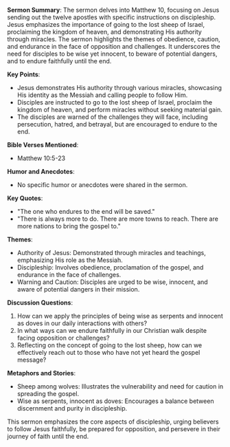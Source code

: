 **Sermon Summary**:
The sermon delves into Matthew 10, focusing on Jesus sending out the twelve apostles with specific instructions on discipleship. Jesus emphasizes the importance of going to the lost sheep of Israel, proclaiming the kingdom of heaven, and demonstrating His authority through miracles. The sermon highlights the themes of obedience, caution, and endurance in the face of opposition and challenges. It underscores the need for disciples to be wise yet innocent, to beware of potential dangers, and to endure faithfully until the end.

**Key Points**:
- Jesus demonstrates His authority through various miracles, showcasing His identity as the Messiah and calling people to follow Him.
- Disciples are instructed to go to the lost sheep of Israel, proclaim the kingdom of heaven, and perform miracles without seeking material gain.
- The disciples are warned of the challenges they will face, including persecution, hatred, and betrayal, but are encouraged to endure to the end.

**Bible Verses Mentioned**:
- Matthew 10:5-23

**Humor and Anecdotes**:
- No specific humor or anecdotes were shared in the sermon.

**Key Quotes**:
- "The one who endures to the end will be saved."
- "There is always more to do. There are more towns to reach. There are more nations to bring the gospel to."

**Themes**:
- Authority of Jesus: Demonstrated through miracles and teachings, emphasizing His role as the Messiah.
- Discipleship: Involves obedience, proclamation of the gospel, and endurance in the face of challenges.
- Warning and Caution: Disciples are urged to be wise, innocent, and aware of potential dangers in their mission.

**Discussion Questions**:
1. How can we apply the principles of being wise as serpents and innocent as doves in our daily interactions with others?
2. In what ways can we endure faithfully in our Christian walk despite facing opposition or challenges?
3. Reflecting on the concept of going to the lost sheep, how can we effectively reach out to those who have not yet heard the gospel message?

**Metaphors and Stories**:
- Sheep among wolves: Illustrates the vulnerability and need for caution in spreading the gospel.
- Wise as serpents, innocent as doves: Encourages a balance between discernment and purity in discipleship.

This sermon emphasizes the core aspects of discipleship, urging believers to follow Jesus faithfully, be prepared for opposition, and persevere in their journey of faith until the end.